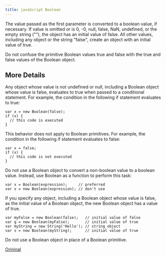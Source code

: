 ```yaml
---
title: javaScript Boolean
---
```

The value passed as the first parameter is converted to a boolean value, if necessary. If value is omitted or is 0, -0, null, false, NaN, undefined, or the empty string (""), the object has an initial value of false. All other values, including any object or the string "false", create an object with an initial value of true.

Do not confuse the primitive Boolean values true and false with the true and false values of the Boolean object.

## More Details

Any object whose value is not undefined or null, including a Boolean object whose value is false, evaluates to true when passed to a conditional statement. For example, the condition in the following if statement evaluates to true:

    var x = new Boolean(false);
    if (x) {
      // this code is executed
    }

This behavior does not apply to Boolean primitives. For example, the condition in the following if statement evaluates to false:

    var x = false;
    if (x) {
      // this code is not executed
    }

Do not use a Boolean object to convert a non-boolean value to a boolean value. Instead, use Boolean as a function to perform this task:

    var x = Boolean(expression);     // preferred
    var x = new Boolean(expression); // don't use

If you specify any object, including a Boolean object whose value is false, as the initial value of a Boolean object, the new Boolean object has a value of true.

    var myFalse = new Boolean(false);   // initial value of false
    var g = new Boolean(myFalse);       // initial value of true
    var myString = new String('Hello'); // string object
    var s = new Boolean(myString);      // initial value of true

Do not use a Boolean object in place of a Boolean primitive.

[Orininal](https://developer.mozilla.org/en-US/docs/Web/JavaScript/Reference/Global_Objects/Boolean)